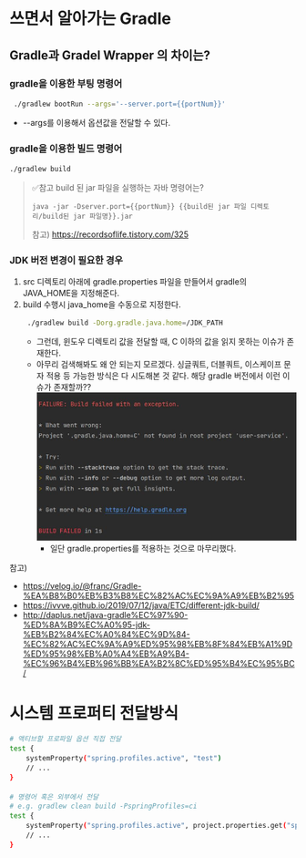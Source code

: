 # 쓰면서 알아가는 Gradle

## Gradle과 Gradel Wrapper 의 차이는?

### gradle을 이용한 부팅 명령어
```bash
 ./gradlew bootRun --args='--server.port={{portNum}}'
```
- --args를 이용해서 옵션값을 전달할 수 있다.

### gradle을 이용한 빌드 명령어
```bash
./gradlew build
```
> ✅참고
> build 된 jar 파일을 실행하는 자바 명령어는?  
> ```
> java -jar -Dserver.port={{portNum}} {{build된 jar 파일 디렉토리/build된 jar 파일명}}.jar
> ```
> 참고) https://recordsoflife.tistory.com/325


### JDK 버전 변경이 필요한 경우
1. src 디렉토리 아래에 gradle.properties 파일을 만들어서 gradle의 JAVA_HOME을 지정해준다.
2. build 수행시 java_home을 수동으로 지정한다.
   ```bash
    ./gradlew build -Dorg.gradle.java.home=/JDK_PATH
   ```
   - 그런데, 윈도우 디렉토리 값을 전달할 때, C 이하의 값을 읽지 못하는 이슈가 존재한다.
   - 아무리 검색해봐도 왜 안 되는지 모르겠다. 싱글쿼트, 더블쿼트, 이스케이프 문자 적용 등 가능한 방식은 다 시도해본 것 같다. 해당 gradle 버전에서 이런 이슈가 존재할까??
   ![](./images/build-java-home-error.JPG)
      - 일단 gradle.properties를 적용하는 것으로 마무리했다.
  

참고) 
- https://velog.io/@franc/Gradle-%EA%B8%B0%EB%B3%B8%EC%82%AC%EC%9A%A9%EB%B2%95
- https://ivvve.github.io/2019/07/12/java/ETC/different-jdk-build/
- http://daplus.net/java-gradle%EC%97%90-%ED%8A%B9%EC%A0%95-jdk-%EB%B2%84%EC%A0%84%EC%9D%84-%EC%82%AC%EC%9A%A9%ED%95%98%EB%8F%84%EB%A1%9D%ED%95%98%EB%A0%A4%EB%A9%B4-%EC%96%B4%EB%96%BB%EA%B2%8C%ED%95%B4%EC%95%BC/

# 시스템 프로퍼티 전달방식
```bash
# 액티브할 프로파일 옵션 직접 전달
test {
    systemProperty("spring.profiles.active", "test")
    // ...
}

# 명령어 혹은 외부에서 전달
# e.g. gradlew clean build -PspringProfiles=ci
test {
    systemProperty("spring.profiles.active", project.properties.get("springProfiles"))
    // ...
}
```